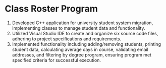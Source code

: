 # Class Roster Program
1. Developed C++ application for university student system migration, implementing classes to manage student data and functionality.
2. Utilized Visual Studio IDE to create and organize six source code files, adhering to project specifications and requirements.
3. Implemented functionality including adding/removing students, printing student data, calculating average days in course, validating email addresses, and filtering by degree program, ensuring program met specified criteria for successful execution.
